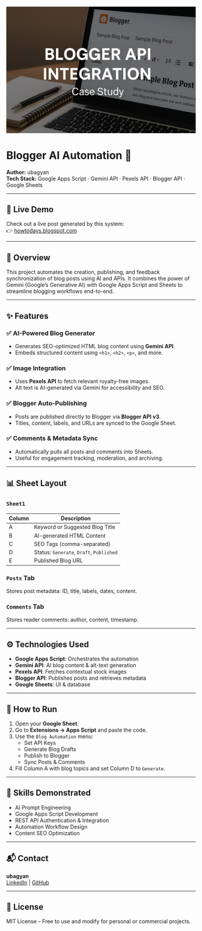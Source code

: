 ![Project Banner](banner.png)

# Blogger AI Automation 🚀

**Author:** ubagyan  
**Tech Stack:** Google Apps Script · Gemini API · Pexels API · Blogger API · Google Sheets

---
## 🔗 Live Demo
Check out a live post generated by this system:  
👉    [howtodays.blogspot.com](https://howtodays.blogspot.com/)

---

## 📖 Overview
This project automates the creation, publishing, and feedback synchronization of blog posts using AI and APIs. It combines the power of Gemini (Google’s Generative AI) with Google Apps Script and Sheets to streamline blogging workflows end-to-end.

---

## ✨ Features

### ✅ AI-Powered Blog Generator
- Generates SEO-optimized HTML blog content using **Gemini API**.
- Embeds structured content using `<h1>`, `<h2>`, `<p>`, and more.

### ✅ Image Integration
- Uses **Pexels API** to fetch relevant royalty-free images.
- Alt text is AI-generated via Gemini for accessibility and SEO.

### ✅ Blogger Auto-Publishing
- Posts are published directly to Blogger via **Blogger API v3**.
- Titles, content, labels, and URLs are synced to the Google Sheet.

### ✅ Comments & Metadata Sync
- Automatically pulls all posts and comments into Sheets.
- Useful for engagement tracking, moderation, and archiving.

---

## 📊 Sheet Layout

### `Sheet1`
| Column | Description                          |
|--------|--------------------------------------|
| A      | Keyword or Suggested Blog Title      |
| B      | AI-generated HTML Content            |
| C      | SEO Tags (comma-separated)           |
| D      | Status: `Generate`, `Draft`, `Published` |
| E      | Published Blog URL                   |

### `Posts` Tab
Stores post metadata: ID, title, labels, dates, content.

### `Comments` Tab
Stores reader comments: author, content, timestamp.

---

## ⚙️ Technologies Used
- **Google Apps Script**: Orchestrates the automation
- **Gemini API**: AI blog content & alt-text generation
- **Pexels API**: Fetches contextual stock images
- **Blogger API**: Publishes posts and retrieves metadata
- **Google Sheets**: UI & database

---

## 🚀 How to Run
1. Open your **Google Sheet**.
2. Go to **Extensions → Apps Script** and paste the code.
3. Use the `Blog Automation` menu:
   - Set API Keys
   - Generate Blog Drafts
   - Publish to Blogger
   - Sync Posts & Comments
4. Fill Column A with blog topics and set Column D to `Generate`.

---

## 🧠 Skills Demonstrated
- AI Prompt Engineering
- Google Apps Script Development
- REST API Authentication & Integration
- Automation Workflow Design
- Content SEO Optimization

---

## 📬 Contact
**ubagyan**  
[LinkedIn](https://www.linkedin.com/in/han-htet-s-185a9b2ab/) | [GitHub](https://github.com/ubagyan)

---

## 🪪 License
MIT License – Free to use and modify for personal or commercial projects.
